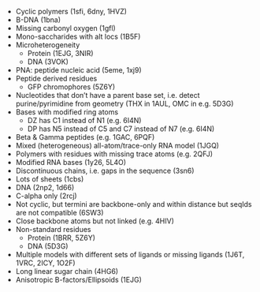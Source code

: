 * Cyclic polymers (1sfi, 6dny, 1HVZ)
* B-DNA (1bna)
* Missing carbonyl oxygen (1gfl)
* Mono-saccharides with alt locs (1B5F)
* Microheterogeneity
    * Protein (1EJG, 3NIR)
    * DNA (3VOK)
* PNA: peptide nucleic acid (5eme, 1xj9)
* Peptide derived residues
    * GFP chromophores (5Z6Y)
* Nucleotides that don’t have a parent base set, i.e. detect purine/pyrimidine from geometry (THX in 1AUL, OMC in e.g. 5D3G)
* Bases with modified ring atoms
    * DZ has C1 instead of N1 (e.g. 6I4N)
    * DP has N5 instead of C5 and C7 instead of N7 (e.g. 6I4N)
* Beta & Gamma peptides (e.g. 1GAC, 6PQF)
* Mixed (heterogeneous) all-atom/trace-only RNA model (1JGQ)
* Polymers with residues with missing trace atoms (e.g. 2QFJ)
* Modified RNA bases (1y26, 5L4O)
* Discontinuous chains, i.e. gaps in the sequence (3sn6)
* Lots of sheets (1cbs)
* DNA (2np2, 1d66)
* C-alpha only (2rcj)
* Not cyclic, but termini are backbone-only and within distance but seqIds are not compatible (6SW3)
* Close backbone atoms but not linked (e.g. 4HIV)
* Non-standard residues
    * Protein (1BRR, 5Z6Y)
    * DNA (5D3G)
* Multiple models with different sets of ligands or missing ligands (1J6T, 1VRC, 2ICY, 1O2F)
* Long linear sugar chain (4HG6)
* Anisotropic B-factors/Ellipsoids (1EJG)
